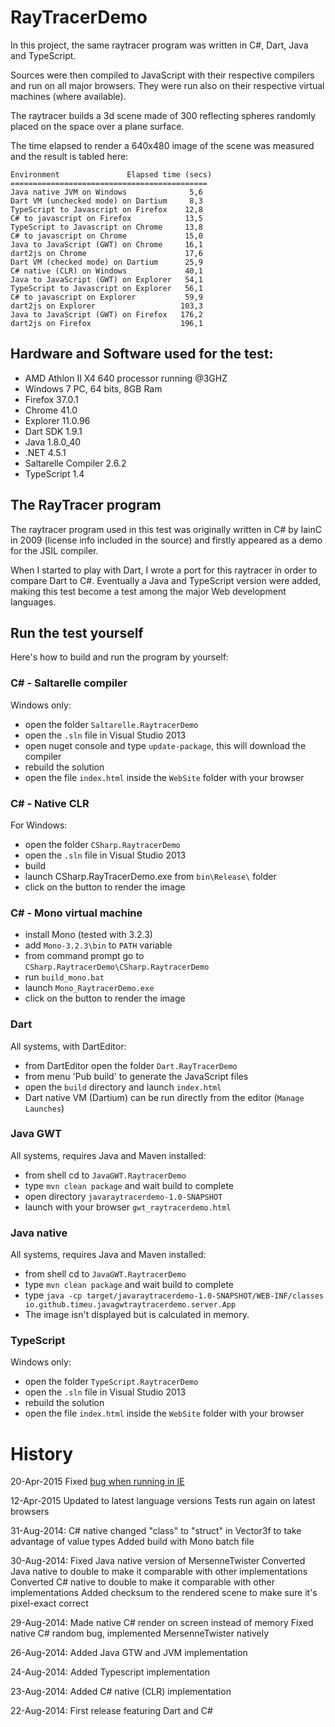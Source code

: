 # RayTracerDemo

In this project, the same raytracer program was written in C#, Dart, Java and TypeScript.

Sources were then compiled to JavaScript with their respective compilers and run on all major browsers. 
They were run also on their respective virtual machines (where available).

The raytracer builds a 3d scene made of 300 reflecting spheres randomly placed on the space over a plane surface.

The time elapsed to render a 640x480 image of the scene was measured and the result is tabled here: 

```
Environment               Elapsed time (secs) 
============================================
Java native JVM on Windows              5,6
Dart VM (unchecked mode) on Dartium     8,3
TypeScript to Javascript on Firefox    12,8
C# to javascript on Firefox            13,5
TypeScript to Javascript on Chrome     13,8
C# to javascript on Chrome             15,0
Java to JavaScript (GWT) on Chrome     16,1
dart2js on Chrome                      17,6
Dart VM (checked mode) on Dartium      25,9
C# native (CLR) on Windows             40,1
Java to JavaScript (GWT) on Explorer   54,1
TypeScript to Javascript on Explorer   56,1
C# to javascript on Explorer           59,9
dart2js on Explorer                   103,3
Java to JavaScript (GWT) on Firefox   176,2
dart2js on Firefox                    196,1
```

## Hardware and Software used for the test:

* AMD Athlon II X4 640 processor running @3GHZ
* Windows 7 PC, 64 bits, 8GB Ram
* Firefox 37.0.1
* Chrome 41.0
* Explorer 11.0.96
* Dart SDK 1.9.1
* Java 1.8.0_40
* .NET 4.5.1
* Saltarelle Compiler 2.6.2
* TypeScript 1.4

## The RayTracer program

The raytracer program used in this test was originally written in C# by IainC in 2009 (license info included in the source) 
and firstly appeared as a demo for the JSIL compiler. 

When I started to play with Dart, I wrote a port for this raytracer in order to compare Dart to C#. Eventually a Java and TypeScript 
version were added, making this test become a test among the major Web development languages.

## Run the test yourself

Here's how to build and run the program by yourself:

### C# - Saltarelle compiler

Windows only:

* open the folder `Saltarelle.RaytracerDemo`
* open the `.sln` file in Visual Studio 2013
* open nuget console and type `update-package`, this will download the compiler
* rebuild the solution
* open the file `index.html` inside the `WebSite` folder with your browser

### C# - Native CLR

For Windows:

* open the folder `CSharp.RaytracerDemo`
* open the `.sln` file in Visual Studio 2013
* build 
* launch CSharp.RayTracerDemo.exe from `bin\Release\` folder
* click on the button to render the image

### C# - Mono virtual machine

* install Mono (tested with 3.2.3)
* add `Mono-3.2.3\bin` to `PATH` variable 
* from command prompt go to `CSharp.RaytracerDemo\CSharp.RaytracerDemo`
* run `build_mono.bat`
* launch `Mono_RaytracerDemo.exe`
* click on the button to render the image

### Dart

All systems, with DartEditor:

* from DartEditor open the folder `Dart.RayTracerDemo`
* from menu 'Pub build' to generate the JavaScript files
* open the `build` directory and launch `index.html`
* Dart native VM (Dartium) can be run directly from the editor (`Manage Launches`)

### Java GWT

All systems, requires Java and Maven installed:

* from shell cd to `JavaGWT.RaytracerDemo`
* type `mvn clean package` and wait build to complete
* open directory `javaraytracerdemo-1.0-SNAPSHOT`
* launch with your browser `gwt_raytracerdemo.html`   

### Java native

All systems, requires Java and Maven installed:

* from shell cd to `JavaGWT.RaytracerDemo`
* type `mvn clean package` and wait build to complete
* type `java -cp target/javaraytracerdemo-1.0-SNAPSHOT/WEB-INF/classes io.github.timeu.javagwtraytracerdemo.server.App`
* The image isn't displayed but is calculated in memory.

### TypeScript

Windows only:

* open the folder `TypeScript.RaytracerDemo`
* open the `.sln` file in Visual Studio 2013
* rebuild the solution
* open the file `index.html` inside the `WebSite` folder with your browser

# History

20-Apr-2015
  Fixed [bug when running in IE](https://code.google.com/p/dart/issues/detail?id=23180)

12-Apr-2015
  Updated to latest language versions
  Tests run again on latest browsers    

31-Aug-2014:
  C# native changed "class" to "struct" in Vector3f to take advantage of value types
  Added build with Mono batch file  

30-Aug-2014:
  Fixed Java native version of MersenneTwister 
  Converted Java native to double to make it comparable with other implementations
  Converted C# native to double to make it comparable with other implementations
  Added checksum to the rendered scene to make sure it's pixel-exact correct

29-Aug-2014:
  Made native C# render on screen instead of memory
  Fixed native C# random bug, implemented MersenneTwister natively
    
26-Aug-2014:
  Added Java GTW and JVM implementation
  
24-Aug-2014:
  Added Typescript implementation
  
23-Aug-2014:
  Added C# native (CLR) implementation
   
22-Aug-2014: 
  First release featuring Dart and C#